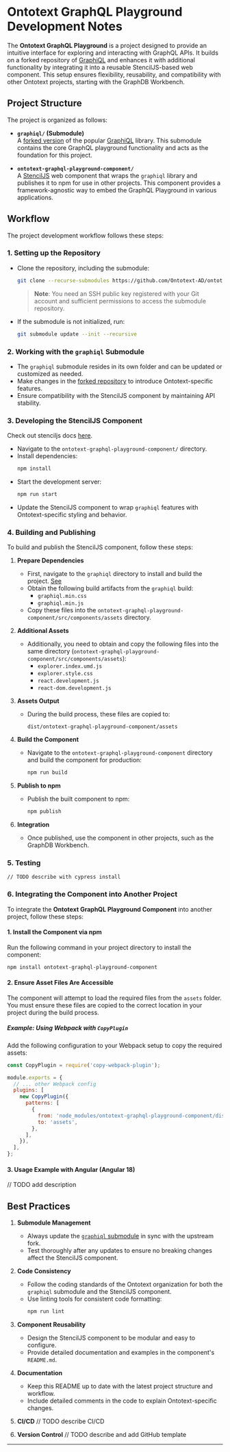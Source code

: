 
# Ontotext GraphQL Playground Development Notes

The **Ontotext GraphQL Playground** is a project designed to provide an intuitive interface for exploring and interacting with GraphQL APIs. It builds on a forked repository of [GraphiQL](https://github.com/graphql/graphiql) and enhances it with additional functionality by integrating it into a reusable StencilJS-based web component. This setup ensures flexibility, reusability, and compatibility with other Ontotext projects, starting with the GraphDB Workbench.

## Project Structure

The project is organized as follows:

- **`graphiql/` (Submodule)**  
  A [forked version](https://github.com/Ontotext-AD/graphiql-fork) of the popular [GraphiQL](https://github.com/graphql/graphiql) library. This submodule contains the core GraphQL playground functionality and acts as the foundation for this project.

- **`ontotext-graphql-playground-component/`**  
  A [StencilJS](https://stenciljs.com/) web component that wraps the `graphiql` library and publishes it to npm for use in other projects. This component provides a framework-agnostic way to embed the GraphQL Playground in various applications.

## Workflow

The project development workflow follows these steps:

### 1. **Setting up the Repository**
- Clone the repository, including the submodule:
  ```bash
  git clone --recurse-submodules https://github.com/Ontotext-AD/ontotext-graphql-playground
  ```
  > **Note**: You need an SSH public key registered with your Git account and sufficient permissions to access the submodule repository.

- If the submodule is not initialized, run:
  ```bash
  git submodule update --init --recursive
  ```

### 2. **Working with the `graphiql` Submodule**
- The `graphiql` submodule resides in its own folder and can be updated or customized as needed.
- Make changes in the [forked repository](https://github.com/Ontotext-AD/graphiql-fork) to introduce Ontotext-specific features.
- Ensure compatibility with the StencilJS component by maintaining API stability.

### 3. **Developing the StencilJS Component**
Check out stenciljs docs [here](https://stenciljs.com/docs/my-first-component).
- Navigate to the `ontotext-graphql-playground-component/` directory.
- Install dependencies:
  ```bash
  npm install
  ```
- Start the development server:
  ```bash
  npm run start
  ```
- Update the StencilJS component to wrap `graphiql` features with Ontotext-specific styling and behavior.

### 4. **Building and Publishing**

To build and publish the StencilJS component, follow these steps:

1. **Prepare Dependencies**
    - First, navigate to the `graphiql` directory to install and build the project. [See](./graphiql/DEVELOPMENT.md) 
    - Obtain the following build artifacts from the `graphiql` build:
        - `graphiql.min.css`
        - `graphiql.min.js`
    - Copy these files into the `ontotext-graphql-playground-component/src/components/assets` directory.

2. **Additional Assets**
    - Additionally, you need to obtain and copy the following files into the same directory (`ontotext-graphql-playground-component/src/components/assets`):
        - `explorer.index.umd.js`
        - `explorer.style.css`
        - `react.development.js`
        - `react-dom.development.js`

3. **Assets Output**
    - During the build process, these files are copied to:
      ```
      dist/ontotext-graphql-playground-component/assets
      ```

4. **Build the Component**
    - Navigate to the `ontotext-graphql-playground-component` directory and build the component for production:
      ```bash
      npm run build
      ```

5. **Publish to npm**
    - Publish the built component to npm:
      ```bash
      npm publish
      ```

6. **Integration**
    - Once published, use the component in other projects, such as the GraphDB Workbench.

### 5. **Testing**
    // TODO describe with cypress install


### 6. **Integrating the Component into Another Project**

To integrate the **Ontotext GraphQL Playground Component** into another project, follow these steps:

#### 1. **Install the Component via npm**

Run the following command in your project directory to install the component:

```bash
npm install ontotext-graphql-playground-component
```

#### 2. **Ensure Asset Files Are Accessible**

The component will attempt to load the required files from the `assets` folder. You must ensure these files are copied to the correct location in your project during the build process.

##### Example: Using Webpack with `CopyPlugin`

Add the following configuration to your Webpack setup to copy the required assets:

```javascript
const CopyPlugin = require('copy-webpack-plugin');

module.exports = {
  // ... other Webpack config
  plugins: [
    new CopyPlugin({
      patterns: [
        {
          from: 'node_modules/ontotext-graphql-playground-component/dist/ontotext-graphql-playground-component/assets',
          to: 'assets',
        },
      ],
    }),
  ],
};
```

#### 3. **Usage Example with Angular (Angular 18)**
// TODO add description


## Best Practices

1. **Submodule Management**
    - Always update the [`graphiql` submodule](https://github.com/Ontotext-AD/graphiql-fork) in sync with the upstream fork.
    - Test thoroughly after any updates to ensure no breaking changes affect the StencilJS component.

2. **Code Consistency**
    - Follow the coding standards of the Ontotext organization for both the `graphiql` submodule and the StencilJS component.
    - Use linting tools for consistent code formatting:
      ```bash
      npm run lint
      ```

3. **Component Reusability**
    - Design the StencilJS component to be modular and easy to configure.
    - Provide detailed documentation and examples in the component's `README.md`.

4. **Documentation**
    - Keep this README up to date with the latest project structure and workflow.
    - Include detailed comments in the code to explain Ontotext-specific changes.

5. **CI/CD**
   // TODO describe CI/CD

6. **Version Control**
   // TODO describe and add GitHub template

---
